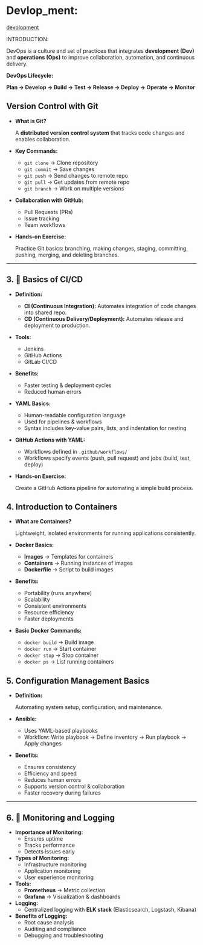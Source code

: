 # Devlop_ment:
[devolopment](https://www.notion.so/C-p-Tracking-265fafbe3c2f8005b2b2ebe0843c3231?source=copy_link)

INTRODUCTION:

DevOps is a culture and set of practices that integrates **development (Dev)** and **operations (Ops)** to improve collaboration, automation, and continuous delivery.

**DevOps Lifecycle:**

**Plan → Develop → Build → Test → Release → Deploy → Operate → Monitor**

## 

## Version Control with Git

- **What is Git?**
    
    A **distributed version control system** that tracks code changes and enables collaboration.
    
- **Key Commands:**
    - `git clone` → Clone repository
    - `git commit` → Save changes
    - `git push` → Send changes to remote repo
    - `git pull` → Get updates from remote repo
    - `git branch` → Work on multiple versions
- **Collaboration with GitHub:**
    - Pull Requests (PRs)
    - Issue tracking
    - Team workflows
- **Hands-on Exercise:**
    
    Practice Git basics: branching, making changes, staging, committing, pushing, merging, and deleting branches.
    

---

## 3. 🔹 Basics of CI/CD

- **Definition:**
    - **CI (Continuous Integration):** Automates integration of code changes into shared repo.
    - **CD (Continuous Delivery/Deployment):** Automates release and deployment to production.
- **Tools:**
    - Jenkins
    - GitHub Actions
    - GitLab CI/CD
- **Benefits:**
    - Faster testing & deployment cycles
    - Reduced human errors
- **YAML Basics:**
    - Human-readable configuration language
    - Used for pipelines & workflows
    - Syntax includes key-value pairs, lists, and indentation for nesting
- **GitHub Actions with YAML:**
    - Workflows defined in `.github/workflows/`
    - Workflows specify events (push, pull request) and jobs (build, test, deploy)
- **Hands-on Exercise:**
    
    Create a GitHub Actions pipeline for automating a simple build process.
    

## 

## 4. Introduction to Containers

- **What are Containers?**
    
    Lightweight, isolated environments for running applications consistently.
    
- **Docker Basics:**
    - **Images** → Templates for containers
    - **Containers** → Running instances of images
    - **Dockerfile** → Script to build images
- **Benefits:**
    - Portability (runs anywhere)
    - Scalability
    - Consistent environments
    - Resource efficiency
    - Faster deployments
- **Basic Docker Commands:**
    - `docker build` → Build image
    - `docker run` → Start container
    - `docker stop` → Stop container
    - `docker ps` → List running containers

## 5. Configuration Management Basics

- **Definition:**
    
    Automating system setup, configuration, and maintenance.
    
- **Ansible:**
    - Uses YAML-based playbooks
    - Workflow: Write playbook → Define inventory → Run playbook → Apply changes
- **Benefits:**
    - Ensures consistency
    - Efficiency and speed
    - Reduces human errors
    - Supports version control & collaboration
    - Faster recovery during failures

---

## 6. 🔹 Monitoring and Logging

- **Importance of Monitoring:**
    - Ensures uptime
    - Tracks performance
    - Detects issues early
- **Types of Monitoring:**
    - Infrastructure monitoring
    - Application monitoring
    - User experience monitoring
- **Tools:**
    - **Prometheus** → Metric collection
    - **Grafana** → Visualization & dashboards
- **Logging:**
    - Centralized logging with **ELK stack** (Elasticsearch, Logstash, Kibana)
- **Benefits of Logging:**
    - Root cause analysis
    - Auditing and compliance
    - Debugging and troubleshooting






